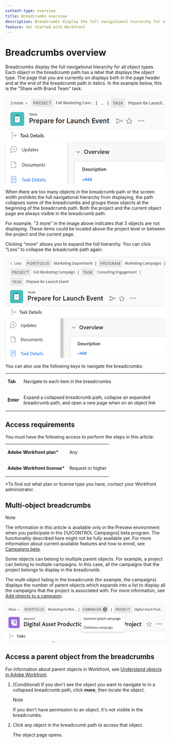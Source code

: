 ```yaml
---
content-type: overview
title: Breadcrumbs overview
description: Breadcrumbs display the full navigational hierarchy for all object types.
feature: Get Started with Workfront
---
```


# Breadcrumbs overview

Breadcrumbs display the full navigational hierarchy for all object types. Each object in the breadcrumb path has a label that displays the object type. The page that you are currently on displays both in the page header and at the end of the breadcrumb path in italics. In the example below, this is the "Share with Brand Team" task.

![Collapsed breadcrumb](assets/NWE-collapsed-breadcrumb.png)

When there are too many objects in the breadcrumb path or the screen width prohibits the full navigational hierarchy from displaying, the path collapses some of the breadcrumbs and groups these objects at the beginning of the breadcrumb path. Both the project and the current object page are always visible in the breadcrumb path.

For example, "3 more" in the image above indicates that 3 objects are not displaying. These items could be located above the project level or between the project and the current page.

Clicking "more" allows you to expand the full hierarchy. You can click "Less" to collapse the breadcrumb path again.

![Expanded breadcrumb](assets/NWE-expanded-breadcrumb.png)

You can also use the following keys to navigate the breadcrumbs:

<table style="table-layout:auto"> 
 <col> 
 <col> 
 <tbody> 
  <tr> 
   <td role="rowheader"><strong>Tab</strong> </td> 
   <td> <p>Navigate to each item in the breadcrumbs</p> </td> 
  </tr> 
  <tr> 
   <td role="rowheader"><strong>Enter</strong> </td> 
   <td> <p>Expand a collapsed breadcrumb path, collapse an expanded breadcrumb path, and open a new page when on an object link</p> </td> 
  </tr> 
 </tbody> 
</table>

## Access requirements

You must have the following access to perform the steps in this article:

<table style="table-layout:auto"> 
 <col> 
 </col> 
 <col> 
 </col> 
 <tbody> 
  <tr> 
   <td role="rowheader"><strong>Adobe Workfront plan*</strong></td> 
   <td> <p>Any</p> </td> 
  </tr> 
  <tr> 
   <td role="rowheader"><strong>Adobe Workfront license*</strong></td> 
   <td> <p>Request or higher</p> </td> 
  </tr> 
 </tbody> 
</table>

*To find out what plan or license type you have, contact your Workfront administrator.

## Multi-object breadcrumbs

>[!NOTE]
>
>The information in this article is available only in the Preview environment when you participate in the [!UICONTROL Campaigns] beta program. The functionality described here might not be fully available yet. For more information about current available features and how to enroll, see [Campaigns beta](../../product-announcements/betas/campaign-object-beta.md).

Some objects can belong to multiple parent objects. For example, a project can belong to multiple campaigns. In this case, all the campaigns that the project belongs to display in the breadcrumb.

The multi-object listing in the breadcrumb (for example, the campaigns) displays the number of parent objects which expands into a list to display all the campaigns that the project is associated with. For more information, see [Add objects to a campaign](../../manage-work/campaigns/add-objects-to-a-campaign.md).


![Project with multiple campaigns in the breadcrumb](assets/project-with-multiple-campaigns-in-breadcrumb.png)

## Access a parent object from the breadcrumbs

For information about parent objects in Workfront, see [Understand objects in Adobe Workfront](../../workfront-basics/navigate-workfront/workfront-navigation/understand-objects.md).

1. (Conditional) If you don't see the object you want to navigate to in a collapsed breadcrumb path, click **more**, then locate the object.

   >[!NOTE]
   >
   >If you don't have permission to an object, it's not visible in the breadcrumbs.

1. Click any object in the breadcrumb path to access that object.

   The object page opens.

